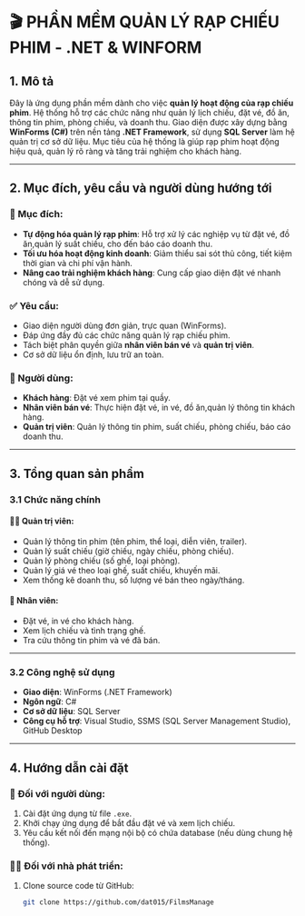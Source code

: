 # 🎬 PHẦN MỀM QUẢN LÝ RẠP CHIẾU PHIM - .NET & WINFORM

## 1. Mô tả

Đây là ứng dụng phần mềm dành cho việc **quản lý hoạt động của rạp chiếu phim**. Hệ thống hỗ trợ các chức năng như quản lý lịch chiếu, đặt vé, đồ ăn, thông tin phim, phòng chiếu, và doanh thu. Giao diện được xây dựng bằng **WinForms (C#)** trên nền tảng **.NET Framework**, sử dụng **SQL Server** làm hệ quản trị cơ sở dữ liệu. Mục tiêu của hệ thống là giúp rạp phim hoạt động hiệu quả, quản lý rõ ràng và tăng trải nghiệm cho khách hàng.

---

## 2. Mục đích, yêu cầu và người dùng hướng tới

### 🎯 Mục đích:

- **Tự động hóa quản lý rạp phim**: Hỗ trợ xử lý các nghiệp vụ từ đặt vé, đồ ăn,quản lý suất chiếu, cho đến báo cáo doanh thu.
- **Tối ưu hóa hoạt động kinh doanh**: Giảm thiểu sai sót thủ công, tiết kiệm thời gian và chi phí vận hành.
- **Nâng cao trải nghiệm khách hàng**: Cung cấp giao diện đặt vé nhanh chóng và dễ sử dụng.

### ✅ Yêu cầu:

- Giao diện người dùng đơn giản, trực quan (WinForms).
- Đáp ứng đầy đủ các chức năng quản lý rạp chiếu phim.
- Tách biệt phân quyền giữa **nhân viên bán vé** và **quản trị viên**.
- Cơ sở dữ liệu ổn định, lưu trữ an toàn.

### 👥 Người dùng:

- **Khách hàng**: Đặt vé xem phim tại quầy.
- **Nhân viên bán vé**: Thực hiện đặt vé, in vé, đồ ăn,quản lý thông tin khách hàng.
- **Quản trị viên**: Quản lý thông tin phim, suất chiếu, phòng chiếu, báo cáo doanh thu.

---

## 3. Tổng quan sản phẩm

### 3.1 Chức năng chính

#### 👩‍💼 Quản trị viên:
- Quản lý thông tin phim (tên phim, thể loại, diễn viên, trailer).
- Quản lý suất chiếu (giờ chiếu, ngày chiếu, phòng chiếu).
- Quản lý phòng chiếu (số ghế, loại phòng).
- Quản lý giá vé theo loại ghế, suất chiếu, khuyến mãi.
- Xem thống kê doanh thu, số lượng vé bán theo ngày/tháng.

#### 💼 Nhân viên:
- Đặt vé, in vé cho khách hàng.
- Xem lịch chiếu và tình trạng ghế.
- Tra cứu thông tin phim và vé đã bán.

---

### 3.2 Công nghệ sử dụng

- **Giao diện**: WinForms (.NET Framework)
- **Ngôn ngữ**: C#
- **Cơ sở dữ liệu**: SQL Server
- **Công cụ hỗ trợ**: Visual Studio, SSMS (SQL Server Management Studio), GitHub Desktop

---

## 4. Hướng dẫn cài đặt

### 👥 Đối với người dùng:
1. Cài đặt ứng dụng từ file `.exe`.
2. Khởi chạy ứng dụng để bắt đầu đặt vé và xem lịch chiếu.
3. Yêu cầu kết nối đến mạng nội bộ có chứa database (nếu dùng chung hệ thống).

### 👨‍💻 Đối với nhà phát triển:
1. Clone source code từ GitHub:
   ```bash
   git clone https://github.com/dat015/FilmsManage

